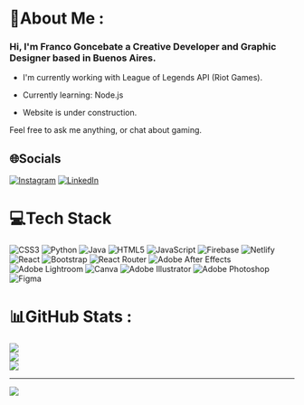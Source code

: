 # 💫About Me :
### Hi, I'm Franco Goncebate a Creative Developer and Graphic Designer based in Buenos Aires.

- I'm currently working with League of Legends API (Riot Games).

- Currently learning: Node.js

- Website is under construction.



Feel free to ask me anything, or chat about gaming.



## 🌐Socials
[![Instagram](https://img.shields.io/badge/Instagram-%23E4405F.svg?logo=Instagram&logoColor=white)](https://instagram.com/franigcbt) [![LinkedIn](https://img.shields.io/badge/LinkedIn-%230077B5.svg?logo=linkedin&logoColor=white)](https://linkedin.com/in/franigcbt) 

# 💻Tech Stack
![CSS3](https://img.shields.io/badge/css3-%231572B6.svg?style=for-the-badge&logo=css3&logoColor=white) ![Python](https://img.shields.io/badge/python-3670A0?style=for-the-badge&logo=python&logoColor=ffdd54) ![Java](https://img.shields.io/badge/java-%23ED8B00.svg?style=for-the-badge&logo=java&logoColor=white) ![HTML5](https://img.shields.io/badge/html5-%23E34F26.svg?style=for-the-badge&logo=html5&logoColor=white) ![JavaScript](https://img.shields.io/badge/javascript-%23323330.svg?style=for-the-badge&logo=javascript&logoColor=%23F7DF1E) ![Firebase](https://img.shields.io/badge/firebase-%23039BE5.svg?style=for-the-badge&logo=firebase) ![Netlify](https://img.shields.io/badge/netlify-%23000000.svg?style=for-the-badge&logo=netlify&logoColor=#00C7B7) ![React](https://img.shields.io/badge/react-%2320232a.svg?style=for-the-badge&logo=react&logoColor=%2361DAFB) ![Bootstrap](https://img.shields.io/badge/bootstrap-%23563D7C.svg?style=for-the-badge&logo=bootstrap&logoColor=white) ![React Router](https://img.shields.io/badge/React_Router-CA4245?style=for-the-badge&logo=react-router&logoColor=white) ![Adobe After Effects](https://img.shields.io/badge/Adobe%20After%20Effects-9999FF.svg?style=for-the-badge&logo=Adobe%20After%20Effects&logoColor=white) ![Adobe Lightroom](https://img.shields.io/badge/Adobe%20Lightroom-31A8FF.svg?style=for-the-badge&logo=Adobe%20Lightroom&logoColor=white) ![Canva](https://img.shields.io/badge/Canva-%2300C4CC.svg?style=for-the-badge&logo=Canva&logoColor=white) ![Adobe Illustrator](https://img.shields.io/badge/adobeillustrator-%23FF9A00.svg?style=for-the-badge&logo=adobeillustrator&logoColor=white) ![Adobe Photoshop](https://img.shields.io/badge/adobephotoshop-%2331A8FF.svg?style=for-the-badge&logo=adobephotoshop&logoColor=white) 	![Figma](https://img.shields.io/badge/figma-%23F24E1E.svg?style=for-the-badge&logo=figma&logoColor=white)
# 📊GitHub Stats :
![](https://github-readme-stats.vercel.app/api?username=franigcbt&theme=buefy&hide_border=true&include_all_commits=true&count_private=true)<br/>
![](https://github-readme-streak-stats.herokuapp.com/?user=franigcbt&theme=buefy&hide_border=true)<br/>
![](https://github-readme-stats.vercel.app/api/top-langs/?username=franigcbt&theme=buefy&hide_border=true&include_all_commits=true&count_private=true&layout=compact)

---
[![](https://visitcount.itsvg.in/api?id=franigcbt&icon=7&color=11)](https://visitcount.itsvg.in)



<!---
franigcbt/franigcbt is a ✨ special ✨ repository because its `README.md` (this file) appears on your GitHub profile.
You can click the Preview link to take a look at your changes.
--->
